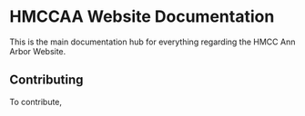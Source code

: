 # HMCCAA Website Documentation

This is the main documentation hub for everything regarding the HMCC Ann Arbor Website.

## Contributing

To contribute,
